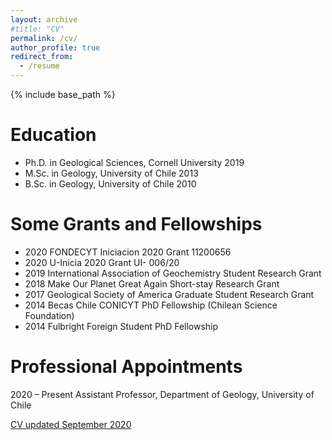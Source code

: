 ```yaml
---
layout: archive
#title: "CV"
permalink: /cv/
author_profile: true
redirect_from:
  - /resume
---
```


{% include base_path %}

Education
======
* Ph.D. in Geological Sciences, Cornell University 2019
* M.Sc. in Geology, University of Chile 2013
* B.Sc. in Geology, University of Chile 2010

Some Grants and Fellowships
======

* 2020 FONDECYT Iniciacion 2020 Grant 11200656
* 2020 U-Inicia 2020 Grant UI- 006/20
* 2019 International Association of Geochemistry Student Research Grant
* 2018 Make Our Planet Great Again Short-stay Research Grant
* 2017 Geological Society of America Graduate Student Research Grant
* 2014 Becas Chile CONICYT PhD Fellowship (Chilean Science Foundation)
* 2014 Fulbright Foreign Student PhD Fellowship

Professional Appointments
======

2020 – Present Assistant Professor, Department of Geology, University of Chile

[CV updated September 2020](https://aliperezfodich.github.io/files/CV_PerezFodich_Sep2020_web.pdf)



